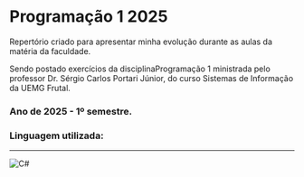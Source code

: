 # Programação 1 2025
 Repertório criado para apresentar minha evolução durante as aulas da matéria da faculdade.

Sendo postado exercícios da disciplinaProgramação 1 ministrada pelo professor Dr. Sérgio Carlos Portari Júnior, do curso Sistemas de Informação da UEMG Frutal.

### Ano de 2025 - 1º semestre.

### Linguagem utilizada:
---
<div style="display:inline_block">
<img align="center" alt="C#" src="https://img.shields.io/badge/C%23-239120?style=for-the-badge&logo=csharp&logoColor=white"/>
</div>
 
